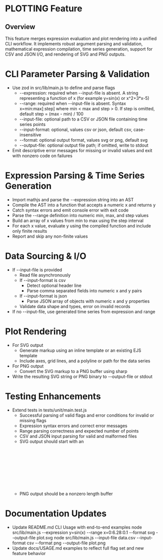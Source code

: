 # PLOTTING Feature

## Overview
This feature merges expression evaluation and plot rendering into a unified CLI workflow. It implements robust argument parsing and validation, mathematical expression compilation, time series generation, support for CSV and JSON I/O, and rendering of SVG and PNG outputs.

# CLI Parameter Parsing & Validation
- Use zod in src/lib/main.js to define and parse flags
  - --expression: required when --input-file is absent. A string representing a function of x (for example y=sin(x) or x^2+3*x-5)
  - --range: required when --input-file is absent. Syntax x=min:max[:step] where min < max and step > 0. If step is omitted, default step = (max - min) / 100
  - --input-file: optional path to a CSV or JSON file containing time series points
  - --input-format: optional, values csv or json, default csv, case-insensitive
  - --format: optional output format, values svg or png, default svg
  - --output-file: optional output file path; if omitted, write to stdout
- Emit descriptive error messages for missing or invalid values and exit with nonzero code on failures

# Expression Parsing & Time Series Generation
- Import mathjs and parse the --expression string into an AST
- Compile the AST into a function that accepts a numeric x and returns y
- Catch syntax errors and emit console error with exit code
- Parse the --range definition into numeric min, max, and step values
- Build an array of x values from min to max using the step interval
- For each x value, evaluate y using the compiled function and include only finite results
- Report and skip any non-finite values

# Data Sourcing & I/O
- If --input-file is provided
  - Read file asynchronously
  - If --input-format is csv
    - Detect optional header line
    - Parse comma separated fields into numeric x and y pairs
  - If --input-format is json
    - Parse JSON array of objects with numeric x and y properties
  - Validate data shape and types, error on invalid records
- If no --input-file, use generated time series from expression and range

# Plot Rendering
- For SVG output
  - Generate markup using an inline template or an existing EJS template
  - Include axes, grid lines, and a polyline or path for the data series
- For PNG output
  - Convert the SVG markup to a PNG buffer using sharp
- Write the resulting SVG string or PNG binary to --output-file or stdout

# Testing Enhancements
- Extend tests in tests/unit/main.test.js
  - Successful parsing of valid flags and error conditions for invalid or missing flags
  - Expression syntax errors and correct error messages
  - Range parsing correctness and expected number of points
  - CSV and JSON input parsing for valid and malformed files
  - SVG output should start with an <svg> element
  - PNG output should be a nonzero length buffer

# Documentation Updates
- Update README.md CLI Usage with end-to-end examples
  node src/lib/main.js --expression y=sin(x) --range x=0:6.28:0.1 --format svg --output-file plot.svg
  node src/lib/main.js --input-file data.csv --input-format csv --format png --output-file plot.png
- Update docs/USAGE.md examples to reflect full flag set and new feature behavior